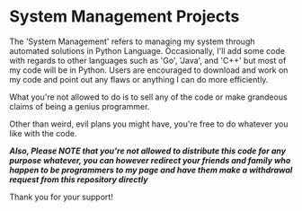 # System Management Projects
The 'System Management' refers to managing my system through automated solutions in Python Language.
Occasionally, I'll add some code with regards to other languages such as 'Go', 'Java', and 'C++' but most of my code will be
in Python.
Users are encouraged to download and work on my code and point out any flaws or anything I can do more efficiently.

What you're not allowed to do is to sell any of the code or make grandeous claims of being a genius programmer.

Other than weird, evil plans you might have, you're free to do whatever you like with the code.

***Also, Please NOTE that you're not allowed to distribute this code for any purpose whatever, you can however redirect your
friends and family who happen to be programmers to my page and have them make a withdrawal request from this repository directly***

Thank you for your support!
